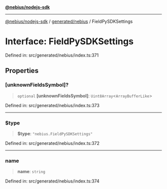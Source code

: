 [**@nebius/nodejs-sdk**](../../../README.md)

---

[@nebius/nodejs-sdk](../../../README.md) / [generated/nebius](../README.md) / FieldPySDKSettings

# Interface: FieldPySDKSettings

Defined in: src/generated/nebius/index.ts:371

## Properties

### \[unknownFieldsSymbol\]?

> `optional` **\[unknownFieldsSymbol\]**: `Uint8Array`\<`ArrayBufferLike`\>

Defined in: src/generated/nebius/index.ts:373

---

### $type

> **$type**: `"nebius.FieldPySDKSettings"`

Defined in: src/generated/nebius/index.ts:372

---

### name

> **name**: `string`

Defined in: src/generated/nebius/index.ts:374
